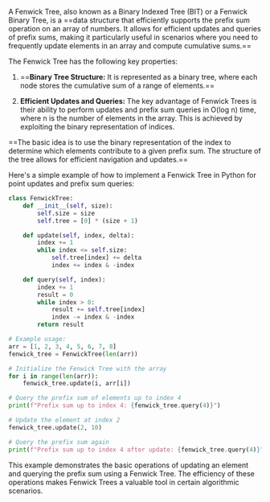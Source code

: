 A Fenwick Tree, also known as a Binary Indexed Tree (BIT) or a Fenwick Binary Tree, is a ==data structure that efficiently supports the prefix sum operation on an array of numbers. It allows for efficient updates and queries of prefix sums, making it particularly useful in scenarios where you need to frequently update elements in an array and compute cumulative sums.==

The Fenwick Tree has the following key properties:

1. ==**Binary Tree Structure:** It is represented as a binary tree, where each node stores the cumulative sum of a range of elements.==

2. **Efficient Updates and Queries:** The key advantage of Fenwick Trees is their ability to perform updates and prefix sum queries in O(log n) time, where n is the number of elements in the array. This is achieved by exploiting the binary representation of indices.

==The basic idea is to use the binary representation of the index to determine which elements contribute to a given prefix sum. The structure of the tree allows for efficient navigation and updates.==

Here's a simple example of how to implement a Fenwick Tree in Python for point updates and prefix sum queries:

```python
class FenwickTree:
    def __init__(self, size):
        self.size = size
        self.tree = [0] * (size + 1)

    def update(self, index, delta):
        index += 1
        while index <= self.size:
            self.tree[index] += delta
            index += index & -index

    def query(self, index):
        index += 1
        result = 0
        while index > 0:
            result += self.tree[index]
            index -= index & -index
        return result

# Example usage:
arr = [1, 2, 3, 4, 5, 6, 7, 8]
fenwick_tree = FenwickTree(len(arr))

# Initialize the Fenwick Tree with the array
for i in range(len(arr)):
    fenwick_tree.update(i, arr[i])

# Query the prefix sum of elements up to index 4
print(f"Prefix sum up to index 4: {fenwick_tree.query(4)}")

# Update the element at index 2
fenwick_tree.update(2, 10)

# Query the prefix sum again
print(f"Prefix sum up to index 4 after update: {fenwick_tree.query(4)}")
```

This example demonstrates the basic operations of updating an element and querying the prefix sum using a Fenwick Tree. The efficiency of these operations makes Fenwick Trees a valuable tool in certain algorithmic scenarios.